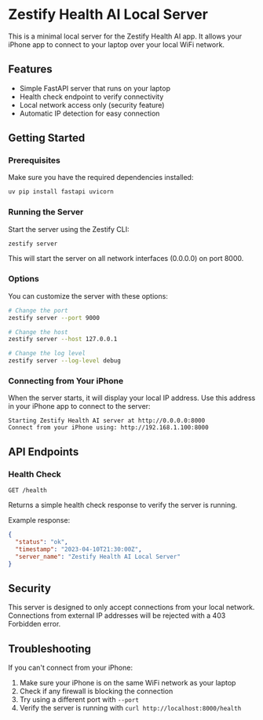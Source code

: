 # Zestify Health AI Local Server

This is a minimal local server for the Zestify Health AI app. It allows your iPhone app to connect to your laptop over your local WiFi network.

## Features

- Simple FastAPI server that runs on your laptop
- Health check endpoint to verify connectivity
- Local network access only (security feature)
- Automatic IP detection for easy connection

## Getting Started

### Prerequisites

Make sure you have the required dependencies installed:

```bash
uv pip install fastapi uvicorn
```

### Running the Server

Start the server using the Zestify CLI:

```bash
zestify server
```

This will start the server on all network interfaces (0.0.0.0) on port 8000.

### Options

You can customize the server with these options:

```bash
# Change the port
zestify server --port 9000

# Change the host
zestify server --host 127.0.0.1

# Change the log level
zestify server --log-level debug
```

### Connecting from Your iPhone

When the server starts, it will display your local IP address. Use this address in your iPhone app to connect to the server:

```
Starting Zestify Health AI server at http://0.0.0.0:8000
Connect from your iPhone using: http://192.168.1.100:8000
```

## API Endpoints

### Health Check

```
GET /health
```

Returns a simple health check response to verify the server is running.

Example response:
```json
{
  "status": "ok",
  "timestamp": "2023-04-10T21:30:00Z",
  "server_name": "Zestify Health AI Local Server"
}
```

## Security

This server is designed to only accept connections from your local network. Connections from external IP addresses will be rejected with a 403 Forbidden error.

## Troubleshooting

If you can't connect from your iPhone:

1. Make sure your iPhone is on the same WiFi network as your laptop
2. Check if any firewall is blocking the connection
3. Try using a different port with `--port`
4. Verify the server is running with `curl http://localhost:8000/health`

